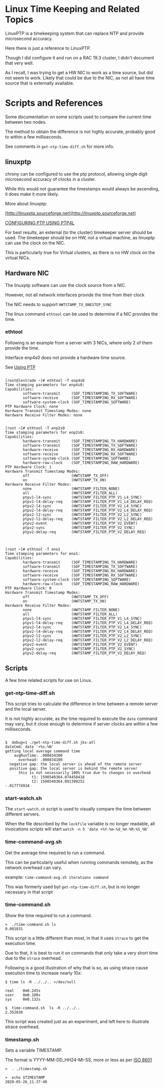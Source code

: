 
Linux Time Keeping and Related Topics
=====================================

LinuxPTP is a timekeeping system that can replace NTP and provide microsecond accuracy.

Here there is just a reference to LinuxPTP. 

Though I did configure it and run on a RAC 19.3 cluster, I didn't document that very well.

As I recall, I was trying to get a HW NIC to work as a time source, but
did not seem to work. Likely that could be due to the NIC, as not all
have time source that is externally available.

# Scripts and References

Some documentation on some scripts used to compare the current time between two nodes.

The method to obtain the difference is not highly accurate, probably good to within a few milliseconds.

See comments in `get-ntp-time-diff.sh` for more info.

## linuxptp

chrony can be configured to use the ptp protocol, allowing single digit microsecond accuracy of clocks in a cluster.

While this would not guarantee the timestamps would always be ascending, it does make it more likely.

More about linuxptp:

[http://linuxptp.sourceforge.net](http://linuxptp.sourceforge.net)

[CONFIGURING PTP USING PTP4L](https://access.redhat.com/documentation/en-us/red_hat_enterprise_linux/6/html/deployment_guide/ch-configuring_ptp_using_ptp4l)

For best results, an external (to the cluster) timekeeper server should be used.
The timekeeper should be on HW, not a virtual machine, as linuxptp can use the clock on the NIC.

This is particularly true for Virtual clusters, as there is no HW clock on the virtual NICs.

## Hardware NIC

The linuxptp software can use the clock source from a NIC. 

However, not all network interfaces provide the time from their clock

The NIC needs to support `HWTSTAMP_TX_ONESTEP_SYNC`

The linux command `ethtool` can be used to determine if a NIC provides the time.

### ethtool

Following is an example from a server with 3 NICs, where only 2 of them provide the time.

Interface enp4s0 does not provide a hardware time source.

See [Using PTP](https://access.redhat.com/documentation/en-us/red_hat_enterprise_linux/6/html/deployment_guide/s1-using_ptp)

```text

[root@lestrade ~]# ethtool -T enp4s0
Time stamping parameters for enp4s0:
Capabilities:
        software-transmit     (SOF_TIMESTAMPING_TX_SOFTWARE)
        software-receive      (SOF_TIMESTAMPING_RX_SOFTWARE)
        software-system-clock (SOF_TIMESTAMPING_SOFTWARE)
PTP Hardware Clock: none
Hardware Transmit Timestamp Modes: none
Hardware Receive Filter Modes: none


[root ~]# ethtool -T enp2s0
Time stamping parameters for enp2s0:
Capabilities:
        hardware-transmit     (SOF_TIMESTAMPING_TX_HARDWARE)
        software-transmit     (SOF_TIMESTAMPING_TX_SOFTWARE)
        hardware-receive      (SOF_TIMESTAMPING_RX_HARDWARE)
        software-receive      (SOF_TIMESTAMPING_RX_SOFTWARE)
        software-system-clock (SOF_TIMESTAMPING_SOFTWARE)
        hardware-raw-clock    (SOF_TIMESTAMPING_RAW_HARDWARE)
PTP Hardware Clock: 1
Hardware Transmit Timestamp Modes:
        off                   (HWTSTAMP_TX_OFF)
        on                    (HWTSTAMP_TX_ON)
Hardware Receive Filter Modes:
        none                  (HWTSTAMP_FILTER_NONE)
        all                   (HWTSTAMP_FILTER_ALL)
        ptpv1-l4-sync         (HWTSTAMP_FILTER_PTP_V1_L4_SYNC)
        ptpv1-l4-delay-req    (HWTSTAMP_FILTER_PTP_V1_L4_DELAY_REQ)
        ptpv2-l4-sync         (HWTSTAMP_FILTER_PTP_V2_L4_SYNC)
        ptpv2-l4-delay-req    (HWTSTAMP_FILTER_PTP_V2_L4_DELAY_REQ)
        ptpv2-l2-sync         (HWTSTAMP_FILTER_PTP_V2_L2_SYNC)
        ptpv2-l2-delay-req    (HWTSTAMP_FILTER_PTP_V2_L2_DELAY_REQ)
        ptpv2-event           (HWTSTAMP_FILTER_PTP_V2_EVENT)
        ptpv2-sync            (HWTSTAMP_FILTER_PTP_V2_SYNC)
        ptpv2-delay-req       (HWTSTAMP_FILTER_PTP_V2_DELAY_REQ)



[root ~]# ethtool -T eno1
Time stamping parameters for eno1:
Capabilities:
        hardware-transmit     (SOF_TIMESTAMPING_TX_HARDWARE)
        software-transmit     (SOF_TIMESTAMPING_TX_SOFTWARE)
        hardware-receive      (SOF_TIMESTAMPING_RX_HARDWARE)
        software-receive      (SOF_TIMESTAMPING_RX_SOFTWARE)
        software-system-clock (SOF_TIMESTAMPING_SOFTWARE)
        hardware-raw-clock    (SOF_TIMESTAMPING_RAW_HARDWARE)
PTP Hardware Clock: 0
Hardware Transmit Timestamp Modes:
        off                   (HWTSTAMP_TX_OFF)
        on                    (HWTSTAMP_TX_ON)
Hardware Receive Filter Modes:
        none                  (HWTSTAMP_FILTER_NONE)
        all                   (HWTSTAMP_FILTER_ALL)
        ptpv1-l4-sync         (HWTSTAMP_FILTER_PTP_V1_L4_SYNC)
        ptpv1-l4-delay-req    (HWTSTAMP_FILTER_PTP_V1_L4_DELAY_REQ)
        ptpv2-l4-sync         (HWTSTAMP_FILTER_PTP_V2_L4_SYNC)
        ptpv2-l4-delay-req    (HWTSTAMP_FILTER_PTP_V2_L4_DELAY_REQ)
        ptpv2-l2-sync         (HWTSTAMP_FILTER_PTP_V2_L2_SYNC)
        ptpv2-l2-delay-req    (HWTSTAMP_FILTER_PTP_V2_L2_DELAY_REQ)
        ptpv2-event           (HWTSTAMP_FILTER_PTP_V2_EVENT)
        ptpv2-sync            (HWTSTAMP_FILTER_PTP_V2_SYNC)
        ptpv2-delay-req       (HWTSTAMP_FILTER_PTP_V2_DELAY_REQ)

```

## Scripts

A few time related scripts for use on Linux.

### get-ntp-time-diff.sh

This script tries to calculate the difference in time between a remote server and the local server.

It is not highly accurate, as the time required to execute the `date` command may vary, but it close enough to determine if server clocks are within a few milliseconds.

```text

$  debug=1 ./get-ntp-time-diff.sh jks-atl
dateCmd: date '+%s.%N'
getting local average command time
    avgRunTime: .000834100
      overhead: .000834100
  negative gap: the local server is ahead of the remote server
  positive gap: the local server is behind the remote server
      this is not necessarily 100% true due to changes in overhead
            t1: 1590540364.074458418
            t2: 1590540364.091399252
-.017774934

```

### start-watch.sh

The `start-watch.sh` script is used to visually compare the time between different servers.

When the file described by the `lockfile` variable is no longer readable, all invocations scripts will start `watch -n 5 'date +%Y-%m-%d_%H-%M-%S_%N'`

### time-command-avg.sh

Get the average time required to run a command.

This can be particularly useful when running commands remotely, as the network overhead can vary.

example:  `time-command-avg.sh iterations command`

This was formerly used byt `get-ntp-time-diff.sh`, but is no longer necessary in that script


### time-command.sh

Show the time required to run a command.

```text
>  ./time-command.sh ls
0.001831
```

This script is a little different than most, in that it uses `strace` to get the execution time.

Due to that, it is best to run it on commands that only take a very short time due to the `strace` overhead.

Following is a good illustration of why that is so, as using strace cause execution time to increase nearly 10x:

```text
$ time ls -R ../../.. >/dev/null

real    0m0.245s
user    0m0.108s
sys     0m0.132s

$  time-command.sh  ls -R ../../..
2.352839

```

This script was created just as an experiment, and left here to illustrate strace overhead.


### timestamp.sh

Sets a variable TIMESTAMP.

The format is YYYY-MM-DD_HH24-MI-SS, more or less as per [ISO 8601](https://en.wikipedia.org/wiki/ISO_8601)

```text
>  . ./timestamp.sh

>  echo $TIMESTAMP
2020-05-26_11-37-40
```


